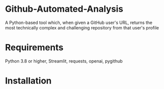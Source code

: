# Github-Automated-Analysis

A Python-based tool which, when given a GitHub user's URL, returns the most technically complex and challenging repository from that user's profile

# Requirements
Python 3.8 or higher,
Streamlit,
requests,
openai,
pygithub

# Installation

